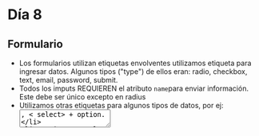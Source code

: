 # Día 8

## Formulario
 - Los formularios utilizan etiquetas envolventes
    utilizamos etiqueta<imput> para ingresar datos. Algunos tipos ("type") de ellos eran: radio, checkbox, text, email, password, submit.
 - Todos los imputs REQUIEREN el atributo `name`para enviar información.    Este debe ser único excepto en radius
 - Utilizamos otras etiquetas para algunos tipos de datos, por ej: <textarea>, < select> + option.
 - Los imputs suelen estar acompañados de un <label> como descripción.

## Métodos de GET y POST para enviar información

- GET es visible en la URL, y POST utiliza el cuerpo de la petición.
- Normalmente GET se utiliza para obtener información y POST para enviarla.
- GET tiene un límite de 2048 caracteres y POST no (se utiliza para enviar información de mayor tamaño , incluyendo el upload de archivos).

    Ejemplos de formularios con GET:
    - Buscadores
    - Filtros
    - Paginación

    Ejemplos de formularios con POST:
    - Formularo de contacto
    - Formulario de login/registro
    - Formulario de pago


